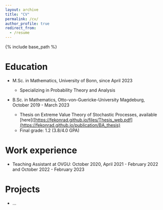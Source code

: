 ```yaml
---
layout: archive
title: "CV"
permalink: /cv/
author_profile: true
redirect_from:
  - /resume
---
```


{% include base_path %}

Education
======
* M.Sc. in Mathematics, University of Bonn, since April 2023
  * Specializing in Probability Theory and Analysis

* B.Sc. in Mathematics, Otto-von-Guericke-University Magdeburg, October 2019 - March 2023
  * Thesis on Extreme Value Theory of Stochastic Processes, available [here]([https://fekonrad.github.io/files/Thesis_web.pdf](https://fekonrad.github.io/publication/BA_thesis)
  * Final grade: 1.2 (3.8/4.0 GPA)

Work experience
======
* Teaching Assistant at OVGU: October 2020, April 2021 - February 2022 and October 2022 - February 2023

Projects 
====== 
* ...
